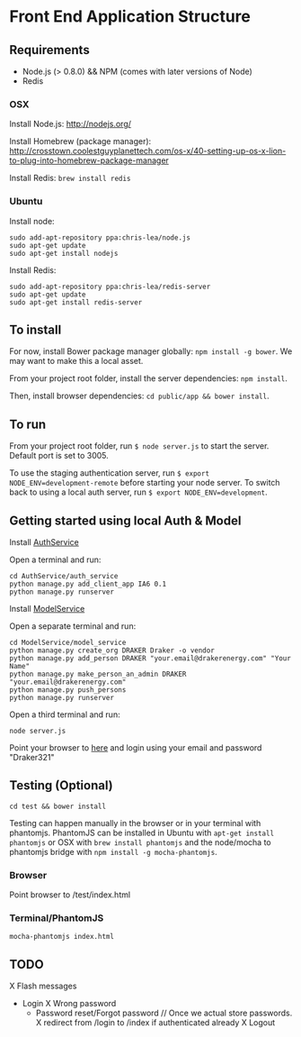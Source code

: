 Front End Application Structure
=================================

Requirements
------------

* Node.js (> 0.8.0) && NPM (comes with later versions of Node)
* Redis

### OSX
Install Node.js: http://nodejs.org/

Install Homebrew (package manager): http://crosstown.coolestguyplanettech.com/os-x/40-setting-up-os-x-lion-to-plug-into-homebrew-package-manager

Install Redis: `brew install redis`

### Ubuntu

Install node:

    sudo add-apt-repository ppa:chris-lea/node.js
    sudo apt-get update
    sudo apt-get install nodejs

Install Redis:

    sudo add-apt-repository ppa:chris-lea/redis-server
    sudo apt-get update
    sudo apt-get install redis-server


To install
----------

For now, install Bower package manager globally: `npm install -g bower`. We may want to make this a local asset.

From your project root folder, install the server dependencies: `npm install`.

Then, install browser dependencies: `cd public/app && bower install`.


To run
------

From your project root folder, run `$ node server.js` to start the server. Default port is set to 3005.

To use the staging authentication server, run `$ export NODE_ENV=development-remote` before starting your node server. To switch back to using a local auth server, run `$ export NODE_ENV=development`.


Getting started using local Auth & Model
----------------------------------------

Install [AuthService](https://github.com/drakerlabs/AuthService)

Open a terminal and run:

    cd AuthService/auth_service
    python manage.py add_client_app IA6 0.1
    python manage.py runserver

Install [ModelService](https://github.com/drakerlabs/ModelService)

Open a separate terminal and run:

    cd ModelService/model_service
    python manage.py create_org DRAKER Draker -o vendor
    python manage.py add_person DRAKER "your.email@drakerenergy.com" "Your Name"
    python manage.py make_person_an_admin DRAKER "your.email@drakerenergy.com"
    python manage.py push_persons
    python manage.py runserver

Open a third terminal and run:

    node server.js

Point your browser to [here](http://localhost:3005) and login using your email and password "Draker321"


Testing (Optional)
------------------

`cd test && bower install`

Testing can happen manually in the browser or in your terminal with phantomjs. PhantomJS can be installed in Ubuntu with `apt-get install phantomjs` or OSX with `brew install phantomjs` and the node/mocha to phantomjs bridge with `npm install -g mocha-phantomjs`.

### Browser
Point browser to /test/index.html

### Terminal/PhantomJS
`mocha-phantomjs index.html`


TODO
----

X Flash messages
* Login
  X Wrong password
  - Password reset/Forgot password // Once we actual store passwords.
  X redirect from /login to /index if authenticated already
  X Logout
